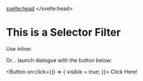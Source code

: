 <svelte:head>
    <title>Demo - Selection Filter</title>
</svelte:head>

<script>
    import { Button } from "$lib/smelte";
    import { SelectorFilter } from "$lib/form";

    export let visible = false;

    export let items = [
        "Test",
        "Check"
    ];
</script>

# This is a Selector Filter

Use inline:

<SelectorFilter items={items}/>

Or... launch dialogue with the button below:

<Button on:click={() => {
    visible = true;
}}>
Click Here!
</Button>

<SelectorFilter dialog bind:visible items={items}/>

